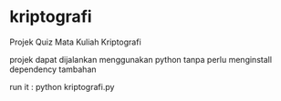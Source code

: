 # kriptografi
Projek Quiz Mata Kuliah Kriptografi


projek dapat dijalankan menggunakan python tanpa perlu menginstall dependency tambahan

run it : python kriptografi.py

